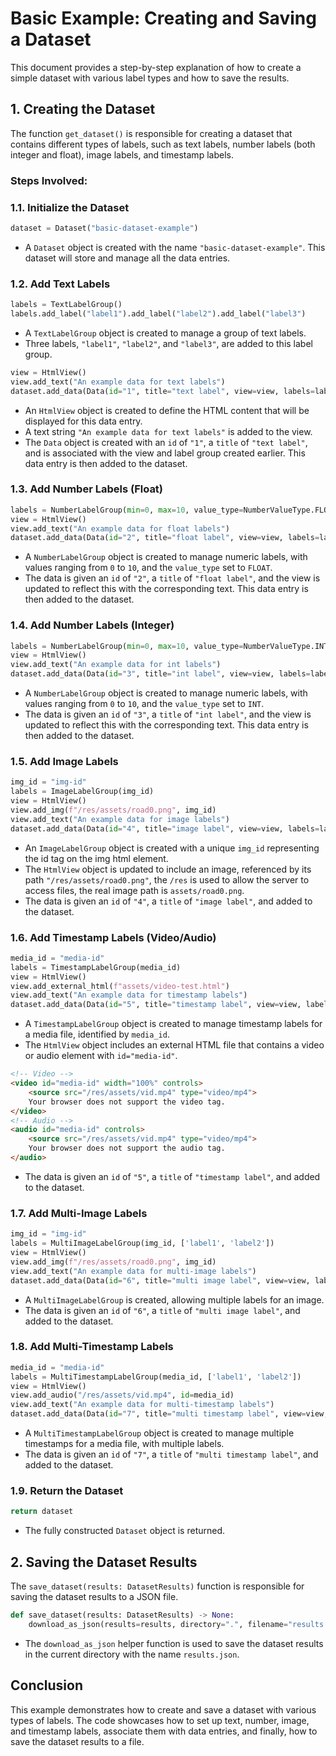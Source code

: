 
# Basic Example: Creating and Saving a Dataset

This document provides a step-by-step explanation of how to create a simple dataset with various label types and how to save the results.

## 1. Creating the Dataset

The function `get_dataset()` is responsible for creating a dataset that contains different types of labels, such as text labels, number labels (both integer and float), image labels, and timestamp labels.

### Steps Involved:

### 1.1. Initialize the Dataset

```python
dataset = Dataset("basic-dataset-example")
```

- A `Dataset` object is created with the name `"basic-dataset-example"`. This dataset will store and manage all the data entries.

### 1.2. Add Text Labels

```python
labels = TextLabelGroup()
labels.add_label("label1").add_label("label2").add_label("label3")
```

- A `TextLabelGroup` object is created to manage a group of text labels.
- Three labels, `"label1"`, `"label2"`, and `"label3"`, are added to this label group.

```python
view = HtmlView()
view.add_text("An example data for text labels")
dataset.add_data(Data(id="1", title="text label", view=view, labels=labels))
```

- An `HtmlView` object is created to define the HTML content that will be displayed for this data entry.
- A text string `"An example data for text labels"` is added to the view.
- The `Data` object is created with an `id` of `"1"`, a `title` of `"text label"`, and is associated with the view and label group created earlier. This data entry is then added to the dataset.

### 1.3. Add Number Labels (Float)

```python
labels = NumberLabelGroup(min=0, max=10, value_type=NumberValueType.FLOAT)
view = HtmlView()
view.add_text("An example data for float labels")
dataset.add_data(Data(id="2", title="float label", view=view, labels=labels))
```

- A `NumberLabelGroup` object is created to manage numeric labels, with values ranging from `0` to `10`, and the `value_type` set to `FLOAT`.
- The data is given an `id` of `"2"`, a `title` of `"float label"`, and the view is updated to reflect this with the corresponding text. This data entry is then added to the dataset.

### 1.4. Add Number Labels (Integer)

```python
labels = NumberLabelGroup(min=0, max=10, value_type=NumberValueType.INT)
view = HtmlView()
view.add_text("An example data for int labels")
dataset.add_data(Data(id="3", title="int label", view=view, labels=labels))
```

- A `NumberLabelGroup` object is created to manage numeric labels, with values ranging from `0` to `10`, and the `value_type` set to `INT`.
- The data is given an `id` of `"3"`, a `title` of `"int label"`, and the view is updated to reflect this with the corresponding text. This data entry is then added to the dataset.

### 1.5. Add Image Labels

```python
img_id = "img-id"
labels = ImageLabelGroup(img_id)
view = HtmlView()
view.add_img(f"/res/assets/road0.png", img_id)
view.add_text("An example data for image labels")
dataset.add_data(Data(id="4", title="image label", view=view, labels=labels))
```

- An `ImageLabelGroup` object is created with a unique `img_id` representing the id tag on the img html element.
- The `HtmlView` object is updated to include an image, referenced by its path `"/res/assets/road0.png"`, the `/res` is used to allow the server to access files, the real image path is `assets/road0.png`.
- The data is given an `id` of `"4"`, a `title` of `"image label"`, and added to the dataset.

### 1.6. Add Timestamp Labels (Video/Audio)

```python
media_id = "media-id"
labels = TimestampLabelGroup(media_id)
view = HtmlView()
view.add_external_html(f"assets/video-test.html")
view.add_text("An example data for timestamp labels")
dataset.add_data(Data(id="5", title="timestamp label", view=view, labels=labels))
```

- A `TimestampLabelGroup` object is created to manage timestamp labels for a media file, identified by `media_id`.
- The `HtmlView` object includes an external HTML file that contains a video or audio element with `id="media-id"`.
```html
<!-- Video -->
<video id="media-id" width="100%" controls>
    <source src="/res/assets/vid.mp4" type="video/mp4">
    Your browser does not support the video tag.
</video>
<!-- Audio -->
<audio id="media-id" controls>
    <source src="/res/assets/vid.mp4" type="video/mp4">
    Your browser does not support the audio tag.
</audio>

```
- The data is given an `id` of `"5"`, a `title` of `"timestamp label"`, and added to the dataset.

### 1.7. Add Multi-Image Labels

```python
img_id = "img-id"
labels = MultiImageLabelGroup(img_id, ['label1', 'label2'])
view = HtmlView()
view.add_img(f"/res/assets/road0.png", img_id)
view.add_text("An example data for multi-image labels")
dataset.add_data(Data(id="6", title="multi image label", view=view, labels=labels))
```

- A `MultiImageLabelGroup` is created, allowing multiple labels for an image.
- The data is given an `id` of `"6"`, a `title` of `"multi image label"`, and added to the dataset.

### 1.8. Add Multi-Timestamp Labels

```python
media_id = "media-id"
labels = MultiTimestampLabelGroup(media_id, ['label1', 'label2'])
view = HtmlView()
view.add_audio("/res/assets/vid.mp4", id=media_id)
view.add_text("An example data for multi-timestamp labels")
dataset.add_data(Data(id="7", title="multi timestamp label", view=view, labels=labels))
```

- A `MultiTimestampLabelGroup` object is created to manage multiple timestamps for a media file, with multiple labels.
- The data is given an `id` of `"7"`, a `title` of `"multi timestamp label"`, and added to the dataset.

### 1.9. Return the Dataset

```python
return dataset
```

- The fully constructed `Dataset` object is returned.

## 2. Saving the Dataset Results

The `save_dataset(results: DatasetResults)` function is responsible for saving the dataset results to a JSON file.

```python
def save_dataset(results: DatasetResults) -> None:
    download_as_json(results=results, directory=".", filename="results.json")
```

- The `download_as_json` helper function is used to save the dataset results in the current directory with the name `results.json`.

## Conclusion

This example demonstrates how to create and save a dataset with various types of labels. The code showcases how to set up text, number, image, and timestamp labels, associate them with data entries, and finally, how to save the dataset results to a file.
